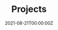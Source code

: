 ---
title: Projects
summary: "Projects"  # Add a page description.
date: "2021-08-21T00:00:00Z"  # Add today's date
# type: "widget_page"  # Page type is a Widget Page

# View.
#   1 = List
#   2 = Compact
#   3 = Card
#   4 = Citation
view: 3
---